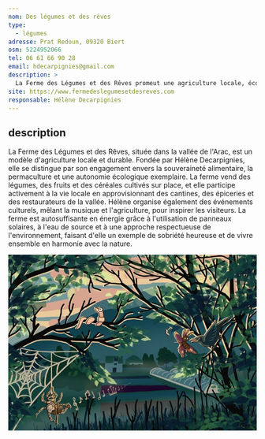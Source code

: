 ```yaml
---
nom: Des légumes et des rêves
type:
  - légumes
adresse: Prat Redoun, 09320 Biert
osm: 5224952066
tel: 06 61 66 90 28
email: hdecarpignies@gmail.com
description: >
  La Ferme des Légumes et des Rêves promeut une agriculture locale, écologique et artistique à Biert, alliant culture maraîchère, autonomie énergétique, et engagement social et culturel pour la communauté locale.
site: https://www.fermedeslegumesetdesreves.com
responsable: Hélène Decarpignies
---
```


## description

La Ferme des Légumes et des Rêves, située dans la vallée de l'Arac, est un modèle d'agriculture locale et durable. Fondée par Hélène Decarpignies, elle se distingue par son engagement envers la souveraineté alimentaire, la permaculture et une autonomie écologique exemplaire. La ferme vend des légumes, des fruits et des céréales cultivés sur place, et elle participe activement à la vie locale en approvisionnant des cantines, des épiceries et des restaurateurs de la vallée. Hélène organise également des événements culturels, mêlant la musique et l'agriculture, pour inspirer les visiteurs. La ferme est autosuffisante en énergie grâce à l'utilisation de panneaux solaires, à l'eau de source et à une approche respectueuse de l'environnement, faisant d'elle un exemple de sobriété heureuse et de vivre ensemble en harmonie avec la nature.

![Des légumes et des rêves](./media/des-legumes-et-des-reves.jpg)

